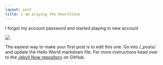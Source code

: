 ```yaml
---
layout: post
title: I am playing the HeartStone
---
```


I forgot my account password and started playing in new account

![](http://u.kanobu.ru/spec/uncharted-4-thiefs-end/uncharted.jpg)

The easiest way to make your first post is to edit this one. Go into /_posts/ and update the Hello World markdown file. For more instructions head over to the [Jekyll Now repository](https://github.com/barryclark/jekyll-now) on GitHub.
